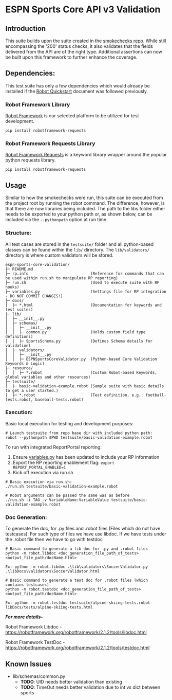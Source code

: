 # ESPN Sports Core API v3 Validation

## Introduction
This suite builds upon the suite created in the [smokechecks repo][1]. While still encompassing the '200' status checks, it also validates that the fields delivered from the API are of the right type. Additional assertions can now be built upon this framework to further enhance the coverage. 


## Dependencies:
This test suite has only a few dependencies which would already be installed if the [Robot Quickstart][4] document was followed previously. 

### Robot Framework Library
[Robot Framework][2] is our selected platform to be utilized for test development.
```commandline 
pip install robotframework-requests
```

### Robot Framework Requests Library
[Robot Framework Requests][3] is a keyword library wrapper around the popular python requests library.
```commandline 
pip install robotframework-requests
```

## Usage
Similar to how the smokechecks were run, this suite can be executed from the project root by running the robot command. The difference, however, is that there are now libraries being included. The path to the libs folder either needs to be exported to your python path or, as shown below, can be included via the `--pythonpath` option at run time.

### Structure:
All test cases are stored in the `testsuite/` folder and all python-based classes can be found within the `lib/` directory. The `lib/validators/` directory is where custom validators will be stored. 
```text
espn-sports-core-validation/
├─ README.md
├─ rp.info                           (Reference for commands that can be used within run.sh to manipulate RP reporting)
├─ run.sh                            (Used to execute suite with RP hooks)
├─ variables.py                      (Settings file for RP integration - DO NOT COMMIT CHANGES!)
├─ docs/                            
│  ├─ *.html                         (Documentation for keywords and test suites)
├─ lib/
│  ├─ __init__.py
│  ├─ schemas/
│  │  ├─ __init__.py
│  │  ├─ common.py                   (Holds custom field type definitions)
│  │  ├─ SportsSchema.py             (Defines Schema details for validation)
│  ├─ validators/
│  │  ├─ __init__.py
│  │  ├─ ESPNSportsCoreValidator.py  (Python-based Core Validation Keywords & Logic)
├─ resource/
│  │  ├─ *.robot                     (Custom Robot-based Keywords, global variables and other resources)
├─ testsuite/
│  ├─ basic-validation-example.robot (Sample suite with basic details to get a user started.)
│  ├─ *.robot                        (Test definition. e.g.: football-tests.robot, baseball-tests.robot)

```


### Execution:
Basic local execution for testing and development purposes:
```commandline
# Launch testsuite from repo base dir with included python path:
robot --pythonpath $PWD testsuite/basic-validation-example.robot
```
To run with integrated ReportPortal reporting:
1) Ensure [variables.py][5] has been updated to include your RP information
2) Export the RP reporting enablement flag: `export REPORT_PORTAL_ENABLED=1`
3) Kick off execution via run.sh
```commandline
# Basic execution via run.sh:
./run.sh testsuite/basic-validation-example.robot

# Robot arguments can be passed the same was as before
./run.sh -i TAG -v VariableName:VariableValue testsuite/basic-validation-example.robot
```

### Doc Generation:
To generate the doc, for .py files and .robot files (Files which do not have testcases). 
For such type of files we have use libdoc. If we have tests under the .robot file then we have to go with testdoc
```commandline
# Basic command to generate a lib doc for .py and .robot files
python -m robot.libdoc <doc_generation_file_path_of_tests> <output_file_path/docName.html>

Ex: python -m robot.libdoc .\lib\validators\SoccerValidator.py .\libDocs\validators\SoccerValidator.html

# Basic command to generate a test doc for .robot files (which contains testcases)
python -m robot.testdoc <doc_generation_file_path_of_tests> <output_file_path/docName.html>

Ex: python -m robot.testdoc testsuite/alpine-skiing-tests.robot	libDocs/tests/alpine-skiing-tests.html
```
**_For more details-_**

Robot Framework Libdoc - https://robotframework.org/robotframework/2.1.2/tools/libdoc.html

Robot Framework TestDoc - https://robotframework.org/robotframework/2.1.2/tools/testdoc.html

## Known Issues

- lib/schemas/common.py
  - **TODO**: UID needs better validation than existing 
  - **TODO**: TimeOut needs better validation due to int vs dict between sports



[1]: https://gitlab.disney.com/roxas-api/espn-sports-core-smokecheck
[2]: https://pypi.org/project/robotframework/
[3]: https://pypi.org/project/robotframework-requests/
[4]: https://confluence.disney.com/pages/viewpage.action?spaceKey=CD&title=Robot+Framework+Quickstart
[5]: https://gitlab.disney.com/roxas-api/espn-sports-core-validation/-/blob/main/variables.py